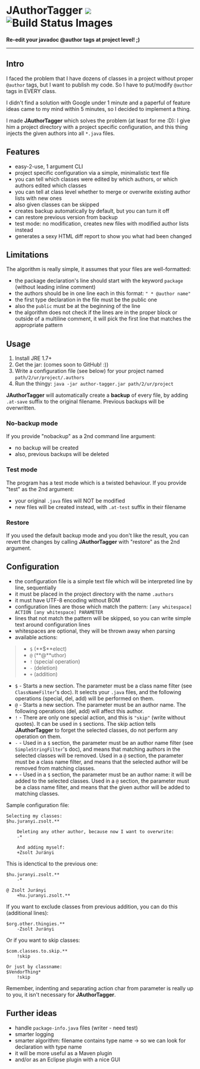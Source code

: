 JAuthorTagger <img src="https://img.shields.io/badge/version-1.1.0--SNAPSHOT-blue.svg"/> <img alt="Build Status Images" src="https://travis-ci.org/juzraai/author-tagger.svg">
=============

**Re-edit your javadoc @author tags at project level! ;)**

---



Intro
-----

I faced the problem that I have dozens of classes in a project without proper `@author` tags, but I want to publish my code. So I have to put/modify `@author` tags in EVERY class.

I didn't find a solution with Google under 1 minute and a paperful of feature ideas came to my mind within 5 minutes, so I decided to implement a thing.

I made **JAuthorTagger** which solves the problem (at least for me :D): I give him a project directory with a project specific configuration, and this thing injects the given authors into all `*.java` files.



Features
--------

* easy-2-use, 1 argument CLI
* project specific configuration via a simple, minimalistic text file
* you can tell which classes were edited by which authors, or which authors edited which classes
* you can tell at class level whether to merge or overwrite existing author lists with new ones
* also given classes can be skipped
* creates backup automatically by default, but you can turn it off
* can restore previous version from backup
* test mode: no modification, creates new files with modified author lists instead
* generates a sexy HTML diff report to show you what had been changed



Limitations
-----------

The algorithm is really simple, it assumes that your files are well-formatted:

* the package declaration's line should start with the keyword `package` (without leading inline comment)
* the authors should be in one line each in this format: `" * @author name" `
* the first type declaration in the file must be the public one
* also the `public` must be at the beginning of the line
* the algorithm does not check if the lines are in the proper block or outside of a multiline comment, it will pick the first line that matches the appropriate pattern



Usage
-----

1. Install JRE 1.7+
2. Get the jar: (comes soon to GitHub! :))
3. Write a configuration file (see below) for your project named `path/2/ur/project/.authors`
4. Run the thingy: `java -jar author-tagger.jar path/2/ur/project`

**JAuthorTagger** will automatically create a **backup** of every file, by adding `.at-save` suffix to the original filename. Previous backups will be overwritten.


### No-backup mode

If you provide "nobackup" as a 2nd command line argument:

* no backup will be created
* also, previous backups will be deleted


### Test mode

The program has a test mode which is a twisted behaviour. If you provide "test" as the 2nd argument:

* your original `.java` files will NOT be modified
* new files will be created instead, with `.at-test` suffix in their filename


### Restore

If you used the default backup mode and you don't like the result, you can revert the changes by calling **JAuthorTagger** with "restore" as the 2nd argument.



Configuration
-------------

* the configuration file is a simple text file which will be interpreted line by line, sequentially
* it must be placed in the project directory with the name `.authors`
* it must have UTF-8 encoding without BOM
* configuration lines are those which match the pattern: `[any whitespace] ACTION [any whitespace] PARAMETER`
* lines that not match the pattern will be skipped, so you can write simple text around configuration lines
* whitespaces are optional, they will be thrown away when parsing
* available actions:
> * `$` (**$**elect)
> * `@` (**@**uthor)
> * `!` (special operation)
> * `-` (deletion)
> * `+` (addition)
* `$` - Starts a new section. The parameter must be a class name filter (see `ClassNameFilter`'s doc). It selects your `.java` files, and the following operations (special, del, add) will be performed on them.
* `@` - Starts a new section. The parameter must be an author name. The following operations (del, add) will affect this author.
* `!` - There are only one special action, and this is `"skip"` (write without quotes). It can be used in `$` sections. The skip action tells <b>JAuthorTagger</b> to forget the selected classes, do not perform any operation on them.
* `-` - Used in a `$` section, the parameter must be an author name filter (see `SimpleStringFilter`'s doc), and means that matching authors in the selected classes will be removed. Used in a `@` section, the parameter must be a class name filter, and means that the selected author will be removed from matching classes.
* `+` - Used in a `$` section, the parameter must be an author name: it will be added to the selected classes. Used in a `@` section, the parameter must be a class name filter, and means that the given author will be added to matching classes.

Sample configuration file:
```
Selecting my classes:
$hu.juranyi.zsolt.**

	Deleting any other author, because now I want to overwrite:
	-*

	And adding myself:
	+Zsolt Jurányi
```

This is idenctical to the previous one:
```
$hu.juranyi.zsolt.**
	-*

@ Zsolt Jurányi
	+hu.juranyi.zsolt.**
```

If you want to exclude classes from previous addition, you can do this (additional lines):
```
$org.other.thingies.**
	-Zsolt Jurányi
```

Or if you want to skip classes:
```
$com.classes.to.skip.**
	!skip

Or just by classname:
$VendorThing*
	!skip
```

Remember, indenting and separating action char from parameter is really up to you, it isn't necessary for **JAuthorTagger**.



Further ideas
-------------

* handle `package-info.java` files (writer - need test)
* smarter logging
* smarter algorithm: filename contains type name -> so we can look for declaration with type name
* it will be more useful as a Maven plugin
* and/or as an Eclipse plugin with a nice GUI